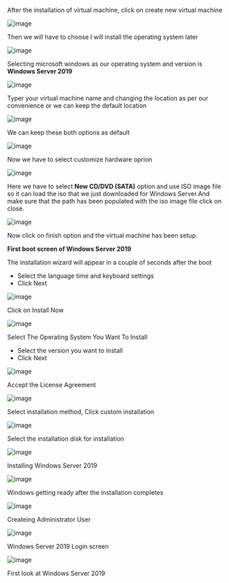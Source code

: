 
After the installation of virtual machine, click on create new virtual machine

![image](https://github.com/AlphaDeltaGamma/HomeLab-Active-Directory-/assets/92504746/f7dd1158-ca09-4aa0-b5d6-40eca7b27b72)

Then we will have to choose I will install the operating system later 

![image](https://github.com/AlphaDeltaGamma/HomeLab-Active-Directory-/assets/92504746/cfc79cd4-f923-48a2-b85f-0580bcb241d2)

Selecting microsoft windows as our operating system and version is **Windows Server 2019** 

![image](https://github.com/AlphaDeltaGamma/HomeLab-Active-Directory-/assets/92504746/7a98ff8a-4da1-4fe6-abaf-0138cbed077d)

Typer your virtual machine name and changing the location as per our convenience or we can keep the default location

![image](https://github.com/AlphaDeltaGamma/HomeLab-Active-Directory-/assets/92504746/3936ccf7-0afe-4242-9eb6-c784c985549f)

We can keep these both options as default 

![image](https://github.com/AlphaDeltaGamma/HomeLab-Active-Directory-/assets/92504746/989bee31-717e-42b9-b9aa-c50717129095)

Now we have to select customize hardware oprion 

![image](https://github.com/AlphaDeltaGamma/HomeLab-Active-Directory-/assets/92504746/5425ae26-8fc3-4f6f-b519-c83d77dbd590)

Here we have to select **New CD/DVD (SATA)** option and use ISO image file so it can load the iso that we just downloaded for Windows Server.And make sure that the path has been populated with the iso image file click on close.

![image](https://github.com/AlphaDeltaGamma/HomeLab-Active-Directory-/assets/92504746/44bedac4-dde0-493f-9511-d7300a2b618d)

Now click on finish option and the virtual machine has been setup.



**First boot screen of Windows Server 2019**

The installation wizard will appear in a couple of seconds after the boot
- Select the language time and keyboard settings
- Click Next

![image](https://github.com/AlphaDeltaGamma/HomeLab-Active-Directory-/assets/92504746/f5e84512-6ea0-45ac-9ec3-2f9147e91dfe)

Click on Install Now

![image](https://github.com/AlphaDeltaGamma/HomeLab-Active-Directory-/assets/92504746/ef413620-9e1a-406f-b4ef-b86aa06d7d69)

Select The Operating System You Want To Install
- Select the version you want to install
- Click Next

![image](https://github.com/AlphaDeltaGamma/HomeLab-Active-Directory-/assets/92504746/55695f83-2194-41a8-813d-b6a91c12f9af)

Accept the License Agreement

![image](https://github.com/AlphaDeltaGamma/HomeLab-Active-Directory-/assets/92504746/fd674aa2-ca61-4788-92aa-e889c522c15c)

Select installation method, Click custom installation

![image](https://github.com/AlphaDeltaGamma/HomeLab-Active-Directory-/assets/92504746/92c82ecb-e9ab-4078-b23a-e01affb8e5e2)

Select the installation disk for installation

![image](https://github.com/AlphaDeltaGamma/HomeLab-Active-Directory-/assets/92504746/6daad982-4411-4068-b29d-5c6a4e183501)

Installing Windows Server 2019

![image](https://github.com/AlphaDeltaGamma/HomeLab-Active-Directory-/assets/92504746/368dd672-3e9c-492d-b775-a1ae3d65234a)

Windows getting ready after the installation completes

![image](https://github.com/AlphaDeltaGamma/HomeLab-Active-Directory-/assets/92504746/6d3a0fbd-130d-4615-8b2f-5f4df1b28ad7)

Createing Administrator User

![image](https://github.com/AlphaDeltaGamma/HomeLab-Active-Directory-/assets/92504746/380a109b-2d4a-4dbd-9ed4-4cb6c6be0d66)

Windows Server 2019 Login screen

![image](https://github.com/AlphaDeltaGamma/HomeLab-Active-Directory-/assets/92504746/fb7b640c-5f02-4e23-a3bf-da6325deb86d)

First look at Windows Server 2019





